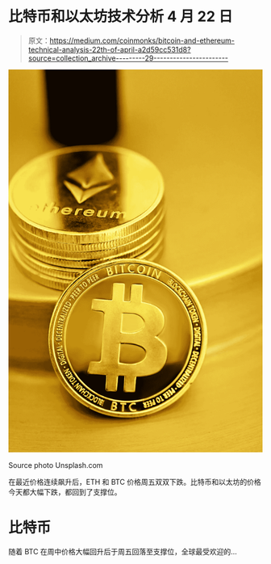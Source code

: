 # 比特币和以太坊技术分析 4 月 22 日

> 原文：<https://medium.com/coinmonks/bitcoin-and-ethereum-technical-analysis-22th-of-april-a2d59cc531d8?source=collection_archive---------29----------------------->

![](img/b09bd7d4b24e68103c1f49fae86cd6a7.png)

Source photo Unsplash.com

在最近价格连续飙升后，ETH 和 BTC 价格周五双双下跌。比特币和以太坊的价格今天都大幅下跌，都回到了支撑位。

# 比特币

随着 BTC 在周中价格大幅回升后于周五回落至支撑位，全球最受欢迎的…